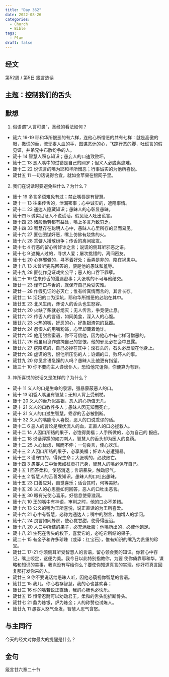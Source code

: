 ```yaml
---
title: "Day 362"
date: 2022-08-26
categories:
  - Church
  - Bible
tags:
  - Plan
draft: false
---
```


## 经文
第52周 / 第5日 箴言选读

## 主题：控制我们的舌头


## 默想
1. 俗语谓“人言可畏”，圣经的看法如何？
  * 箴六  16-19      耶和华所恨恶的有六样，连他心所憎恶的共有七样：就是高傲的眼，撒谎的舌，流无辜人血的手，图谋恶计的心，飞跑行恶的脚，吐谎言的假见证，并弟兄中布散纷争的人。
  * 箴十  14       智慧人积存知识；愚妄人的口速致败坏。
  * 箴十二  13   恶人嘴中的过错是自己的网罗；但义人必脱离患难。
  * 箴十二  22   说谎言的嘴为耶和华所憎恶；行事诚实的为他所喜悦。
  * 箴廿五  11   一句话说得合宜，就如金苹果在银网子里。

2. 我们在说话时要避免些什么？为什么？
  * 箴十  19    多言多语难免有过；禁止嘴唇是有智慧。
  * 箴十一  13   往来传舌的，泄漏密事；心中诚实的，遮隐事情。
  * 箴十二  23   通达人隐藏知识；愚昧人的心彰显愚昧。
  * 箴十四  5    诚实见证人不说谎话，假见证人吐出谎言。
  * 箴十四  23   诸般勤劳都有益处，嘴上多言乃致穷乏。
  * 箴十四  33   智慧存在聪明人心中，愚昧人心里所存的显而易见。
  * 箴十六  27   匪徒图谋奸恶，嘴上仿佛有烧焦的火。
  * 箴十六  28   乖僻人播散纷争；传舌的离间密友。
  * 箴十七  4    行恶的留心听奸诈之言；说谎的侧耳听邪恶之语。
  * 箴十七  9    遮掩人过的，寻求人爱；屡次挑错的，离间密友。
  * 箴十七  20   心存邪僻的，寻不着好处；舌弄是非的，陷在祸患中。
  * 箴十八  13   未曾听完先回答的，便是他的愚昧和羞辱。
  * 箴十九  28   匪徒作见证戏笑公平；恶人的口吞下罪孽。
  * 箴二十  19   往来传舌的泄漏密事；大张嘴的不可与他结交。
  * 箴廿一  23   谨守口与舌的，就保守自己免受灾难。
  * 箴廿一  28   作假见证的必灭亡；惟有听真情而言的，其言长存。
  * 箴廿二  14   淫妇的口为深坑，耶和华所憎恶的必陷在其中。
  * 箴廿五  23   北风生雨，谗谤人的舌头也生怒容。
  * 箴廿六  20   火缺了柴就必熄灭；无人传舌，争竞便止息。
  * 箴廿六  22   传舌人的言语，如同美食，深入人的心腹。
  * 箴廿六  23   火热的嘴，奸恶的心，好象银渣包的瓦器。
  * 箴廿六  24   怨恨人的用嘴粉饰，心里却藏着诡诈。
  * 箴廿六  25   他用甜言蜜语，你不可信他，因为他心中有七样可憎恶的。
  * 箴廿六  26   他虽用诡诈遮掩自己的怨恨，他的邪恶必在会中显露。
  * 箴廿六  27   挖陷坑的，自己必掉在其中；滚石头的，石头必反滚在他身上。
  * 箴廿六  28   虚谎的舌，恨他所压伤的人；谄媚的口，败坏人的事。
  * 箴廿九  20   你见言语急躁的人吗？愚昧人比他更有指望。
  * 箴三十  10   你不要向主人谗谤仆人，恐怕他咒诅你，你便算为有罪。

3. 神所喜悦的说话又是怎样的？为什么？
  * 箴十  11      义人的口是生命的泉源，强暴蒙蔽恶人的口。
  * 箴十  13      明哲人嘴里有智慧；无知人背上受刑杖。
  * 箴十  20      义人的舌乃似高银，恶人的心所值无几。
  * 箴十  21      义人的口教养多人；愚昧人因无知而死亡。
  * 箴十  31      义人的口滋生智慧，乖谬的舌必被割断。
  * 箴十  32      义人的嘴能令人喜悦，恶人的口说乖谬的话。
  * 箴十二   6   恶人的言论是埋伏流人的血，正直人的口必拯救人。
  * 箴十二  14   人因口所结的果子，必饱得美福；人手所做的，必为自己的  报应。
  * 箴十二  18   说话浮躁的如刀刺人，智慧人的舌头却为医人的良药。
  * 箴十二  25   人心忧虑，屈而不伸；一句良言，使心欢乐。
  * 箴十三  2    人因口所结的果子，必享美福；奸诈人必遭强暴。
  * 箴十三  3    谨守口的，得保生命；大张嘴的，必致败亡。
  * 箴十四   3   愚妄人口中骄傲如杖责打己身，智慧人的嘴必保守自己。
  * 箴十五  1    回答柔和，使怒消退；言语暴戾，触动怒气。
  * 箴十五  2    智慧人的舌善发知识，愚昧人的口吐出愚昧。
  * 箴十五  23   口善应对，自觉喜乐；话合其时，何等美好。
  * 箴十五  28   义人的心思量如何回答，恶人的口吐出恶言。
  * 箴十五  30   眼有光使心喜乐，好信息使骨滋润。
  * 箴十六  10   王的嘴中有神语，审判之时，他的口必不差错。
  * 箴十六  13   公义的嘴为王所喜悦，说正直话的为王所喜爱。
  * 箴十六  21   心中有智慧，必称为通达人；嘴中的甜言，加增人的学问。
  * 箴十六  24   良言如同蜂房，使心觉甘甜，使骨得医治。
  * 箴十八  20   人口中所结的果子，必充满肚腹；他嘴所出的，必使他饱足。
  * 箴十八  21   生死在舌头的权下，喜爱它的，必吃它所结的果子。
  * 箴二十  15   有金子和许多珍珠（或译：红宝石），惟有知识的嘴乃为贵重的珍宝。
  * 箴廿二  17-21   你须侧耳听受智慧人的言语，留心领会我的知识。你若心中存记，嘴上咬定，这便为美。我今日以此特别指教你，为要     使你倚靠耶和华。谋略和知识的美事，我岂没有写给你么？要使你知道真言的实理，你好将真言回复那打发你来的人。
  * 箴廿三  9    你不要说话给愚昧人听，因他必藐视你智慧的言语。
  * 箴廿三  15   我儿，你心若存智慧，我的心也甚欢喜；
  * 箴廿三  16   你的嘴若说正直话，我的心肠也必快乐。
  * 箴廿五  15   恒常忍耐可以劝动君王，柔和的舌头能折断骨头。
  * 箴廿七  21   鼎为炼银，炉为炼金；人的称赞也试炼人。
  * 箴廿九  11   愚妄人怒气全发，智慧人忍气含怒。

## 与主同行
今天的经文对你最大的提醒是什么？

## 金句
箴言廿六章二十节

[comment]: <> (## 附录)


